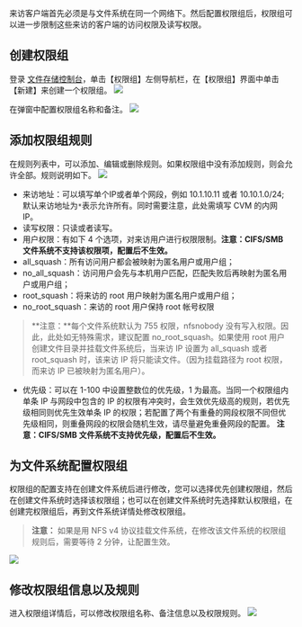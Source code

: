来访客户端首先必须是与文件系统在同一个网络下。然后配置权限组后，权限组可以进一步限制这些来访的客户端的访问权限及读写权限。

## 创建权限组
登录 [文件存储控制台](https://console.cloud.tencent.com/cfs)，单击【权限组】左侧导航栏，在【权限组】界面中单击【新建】来创建一个权限组。
![](https://main.qcloudimg.com/raw/0ecd0754e834feee4975b03266f3301c.png)

在弹窗中配置权限组名称和备注。
![](https://main.qcloudimg.com/raw/6f651617d5b673a05a3872e6deefc33c.png)

## 添加权限组规则
在规则列表中，可以添加、编辑或删除规则。如果权限组中没有添加规则，则会允许全部。规则说明如下。
![](https://main.qcloudimg.com/raw/05c6906a2dc2786f24fb76ff42df5777.png)

- 来访地址：可以填写单个IP或者单个网段，例如 10.1.10.11 或者 10.10.1.0/24; 默认来访地址为`*`表示允许所有。同时需要注意，此处需填写 CVM 的内网 IP。
- 读写权限：只读或者读写。 
- 用户权限：有如下 4 个选项，对来访用户进行权限限制。**注意：CIFS/SMB 文件系统不支持该权限项，配置后不生效。**
 -	all_squash：所有访问用户都会被映射为匿名用户或用户组；
 -	no_all_squash：访问用户会先与本机用户匹配，匹配失败后再映射为匿名用户或用户组；
 -	root_squash：将来访的 root 用户映射为匿名用户或用户组；
 -	no_root_squash：来访的 root 用户保持 root 帐号权限

>**注意：**每个文件系统默认为 755 权限，nfsnobody 没有写入权限。因此，此处如无特殊需求，建议配置 no_root_squash。如果使用 root 用户创建文件目录并挂载文件系统后，当来访 IP 设置为 all_squash 或者 root_squash 时，该来访 IP 将只能读文件。（因为挂载路径为 root 权限，而来访 IP 已被映射为匿名用户）。

- 优先级：可以在 1-100 中设置整数位的优先级，1 为最高。当同一个权限组内单条 IP 与网段中包含的 IP 的权限有冲突时，会生效优先级高的规则，若优先级相同则优先生效单条 IP 的权限；若配置了两个有重叠的网段权限不同但优先级相同，则重叠网段的权限会随机生效，请尽量避免重叠网段的配置。 **注意：CIFS/SMB 文件系统不支持优先级，配置后不生效。**

## 为文件系统配置权限组
权限组的配置支持在创建文件系统后进行修改，您可以选择优先创建权限组，然后在创建文件系统时选择该权限组；也可以在创建文件系统时先选择默认权限组，在创建完权限组后，再到文件系统详情处修改权限组。

>**注意：**
>如果是用 NFS v4 协议挂载文件系统，在修改该文件系统的权限组规则后，需要等待 2 分钟，让配置生效。

![](https://main.qcloudimg.com/raw/16fe158b0e923a04b66acbba9cd3c8c5.png)

## 修改权限组信息以及规则
进入权限组详情后，可以修改权限组名称、备注信息以及权限规则。
![](https://main.qcloudimg.com/raw/d168ea12fd37294e038d3e4399cf1713.png)

